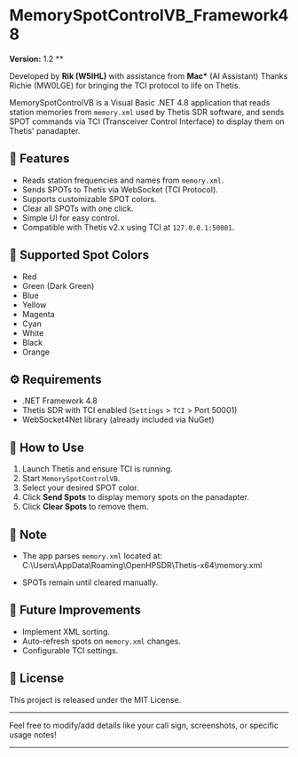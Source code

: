# MemorySpotControlVB_Framework48

**Version:** 1.2 **

Developed by **Rik (W5IHL)** with assistance from **Mac\*** (AI Assistant)
Thanks Richie (MW0LGE) for bringing the TCI protocol to life on Thetis.

MemorySpotControlVB is a Visual Basic .NET 4.8 application that reads station memories from `memory.xml` used by Thetis SDR software, and sends SPOT commands via TCI (Transceiver Control Interface) to display them on Thetis' panadapter.

## 🚀 Features
- Reads station frequencies and names from `memory.xml`.
- Sends SPOTs to Thetis via WebSocket (TCI Protocol).
- Supports customizable SPOT colors.
- Clear all SPOTs with one click.
- Simple UI for easy control.
- Compatible with Thetis v2.x using TCI at `127.0.0.1:50001`.

## 🎨 Supported Spot Colors
- Red
- Green (Dark Green)
- Blue
- Yellow
- Magenta
- Cyan
- White
- Black
- Orange

## ⚙️ Requirements
- .NET Framework 4.8
- Thetis SDR with TCI enabled (`Settings` > `TCI` > Port 50001)
- WebSocket4Net library (already included via NuGet)

## 📂 How to Use
1. Launch Thetis and ensure TCI is running.
2. Start `MemorySpotControlVB`.
3. Select your desired SPOT color.
4. Click **Send Spots** to display memory spots on the panadapter.
5. Click **Clear Spots** to remove them.

## 📄 Note
- The app parses `memory.xml` located at: C:\Users<YourUsername>\AppData\Roaming\OpenHPSDR\Thetis-x64\memory.xml


- SPOTs remain until cleared manually.

## 🚧 Future Improvements
- Implement XML sorting.
- Auto-refresh spots on `memory.xml` changes.
- Configurable TCI settings.

## 📜 License
This project is released under the MIT License.

---

Feel free to modify/add details like your call sign, screenshots, or specific usage notes!

---

